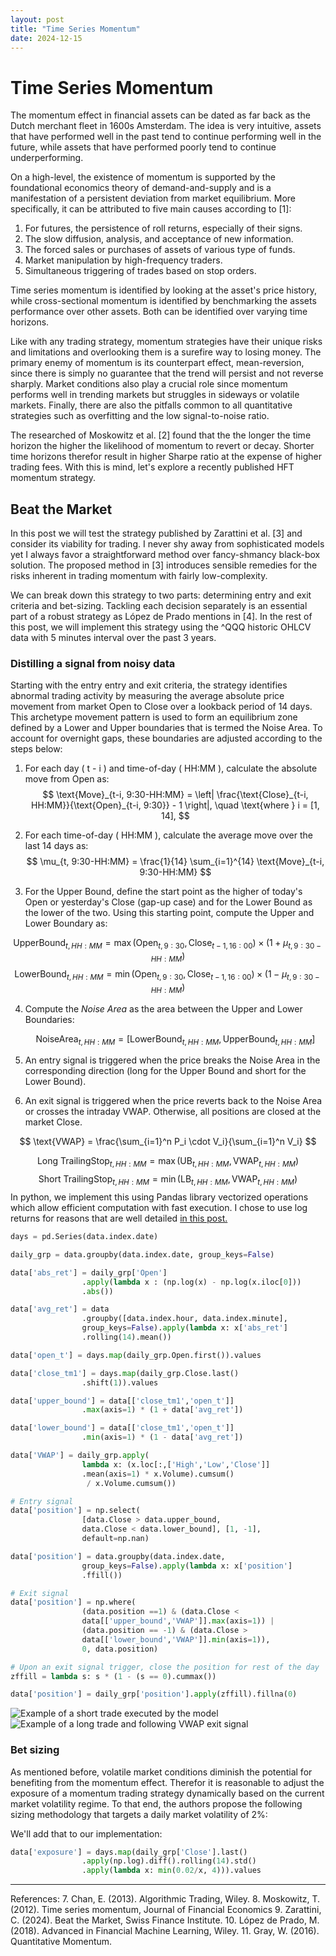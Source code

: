 ```yaml
---
layout: post
title: "Time Series Momentum"
date: 2024-12-15
---
```


# Time Series Momentum
The momentum effect in financial assets can be dated as far back as the Dutch merchant fleet in 1600s Amsterdam. The idea is very intuitive, assets that have performed well in the past tend to continue performing well in the future, while assets that have performed poorly tend to continue underperforming. 

On a high-level, the existence of momentum is supported by the foundational economics theory of demand-and-supply and is a manifestation of a persistent deviation from market equilibrium. More specifically, it can be attributed to five main causes according to [1]:
1. For futures, the persistence of roll returns, especially of their signs. 
2. The slow diffusion, analysis, and acceptance of new information.  
3. The forced sales or purchases of assets of various type of funds.  
4. Market manipulation by high-frequency traders.
5. Simultaneous triggering of trades based on stop orders. 

Time series momentum is identified by looking at the asset's price history, while cross-sectional momentum is identified by benchmarking the assets performance over other assets. Both can be identified over varying time horizons.

Like with any trading strategy, momentum strategies have their unique risks and limitations and overlooking them is a surefire way to losing money. The primary enemy of momentum is its counterpart effect, mean-reversion, since there is simply no guarantee that the trend will persist and not reverse sharply. Market conditions also play a crucial role since momentum performs well in trending markets but struggles in sideways or volatile markets. Finally, there are also the pitfalls common to all quantitative strategies such as overfitting and the low signal-to-noise ratio.

The researched of Moskowitz et al. [2] found that the the longer the time horizon the higher the likelihood of momentum to revert or decay. Shorter time horizons therefor result in higher Sharpe ratio at the expense of higher trading fees. With this is mind, let's explore a recently published HFT momentum strategy.

## Beat the Market
In this post we will test the strategy published by Zarattini et al. [3] and consider its viability for trading. I never shy away from sophisticated models yet I always favor a straightforward method over fancy-shmancy black-box solution. The proposed method in [3] introduces sensible remedies for the risks inherent in trading momentum with fairly low-complexity.

We can break down this strategy to two parts: determining entry and exit criteria and bet-sizing. Tackling each decision separately is an essential part of a robust strategy as López de Prado mentions in [4].  In the rest of this post, we will implement this strategy using the ^QQQ historic OHLCV data with 5 minutes interval over the past 3 years.

### Distilling a signal from noisy data
 Starting with the entry entry and exit criteria, the strategy identifies abnormal trading activity by measuring the average absolute price movement from market Open to Close over a lookback period of 14 days. This archetype movement pattern is used to form an equilibrium zone defined by a Lower and Upper boundaries that is termed the Noise Area. To account for overnight gaps, these boundaries are adjusted according to the steps below:
 
 
1. For each day \( t - i \) and time-of-day \( HH:MM \), calculate the absolute move from Open as: 
$$ \text{Move}_{t-i, 9:30-HH:MM} = \left| \frac{\text{Close}_{t-i, HH:MM}}{\text{Open}_{t-i, 9:30}} - 1 \right|, \quad \text{where } i = [1, 14], $$
 2. For each time-of-day \( HH:MM \), calculate the average move over the last 14 days as: 
  $$ \mu_{t, 9:30-HH:MM} = \frac{1}{14} \sum_{i=1}^{14} \text{Move}_{t-i, 9:30-HH:MM} $$

3. For the Upper Bound, define the start point as the higher of today's Open or yesterday's Close (gap-up case) and for the Lower Bound as the lower of the two. Using this starting point, compute the Upper and Lower Boundary as:

$$ \text{UpperBound}_{t, HH:MM} = \max(\text{Open}_{t, 9:30}, \text{Close}_{t-1, 16:00}) \times \left( 1 + \mu_{t, 9:30-HH:MM} \right) $$ $$ \text{LowerBound}_{t, HH:MM} = \min(\text{Open}_{t, 9:30}, \text{Close}_{t-1, 16:00}) \times \left( 1 - \mu_{t, 9:30-HH:MM} \right) $$

4. Compute the *Noise Area* as the area between the Upper and Lower Boundaries:

   $$
   \text{NoiseArea}_{t, HH:MM} = \left[ \text{LowerBound}_{t, HH:MM}, \text{UpperBound}_{t, HH:MM} \right]
   $$

5. An entry signal is triggered when the price breaks the Noise Area in the corresponding direction (long for the Upper Bound and short for the Lower Bound). 

6. An exit signal is triggered when the price reverts back to the Noise Area or crosses the intraday VWAP. Otherwise, all positions are closed at the market Close.

$$ \text{VWAP} = \frac{\sum_{i=1}^n P_i \cdot V_i}{\sum_{i=1}^n V_i} $$ 

$$ \text{Long TrailingStop}_{t, HH:MM} = \max(\text{UB}_{t, HH:MM}, \text{VWAP}_{t, HH:MM}) $$ 
$$ \text{Short TrailingStop}_{t, HH:MM} = \min(\text{LB}_{t, HH:MM}, \text{VWAP}_{t, HH:MM}) $$
In python, we implement this using Pandas library vectorized operations which allow efficient computation with fast execution. I chose to use log returns for  reasons that are well detailed [in this post.](https://gregorygundersen.com/blog/2022/02/06/log-returns/)

```python
days = pd.Series(data.index.date)

daily_grp = data.groupby(data.index.date, group_keys=False)

data['abs_ret'] = daily_grp['Open']
				.apply(lambda x : (np.log(x) - np.log(x.iloc[0]))
				.abs())

data['avg_ret'] = data
				.groupby([data.index.hour, data.index.minute], 	
				group_keys=False).apply(lambda x: x['abs_ret']
				.rolling(14).mean())

data['open_t'] = days.map(daily_grp.Open.first()).values

data['close_tm1'] = days.map(daily_grp.Close.last()
				.shift(1)).values

data['upper_bound'] = data[['close_tm1','open_t']]
				.max(axis=1) * (1 + data['avg_ret'])

data['lower_bound'] = data[['close_tm1','open_t']]
				.min(axis=1) * (1 - data['avg_ret'])

data['VWAP'] = daily_grp.apply(
				lambda x: (x.loc[:,['High','Low','Close']]
				.mean(axis=1) * x.Volume).cumsum()
				 / x.Volume.cumsum())

# Entry signal
data['position'] = np.select(
				[data.Close > data.upper_bound, 
				data.Close < data.lower_bound], [1, -1], 		
				default=np.nan)

data['position'] = data.groupby(data.index.date, 
				group_keys=False).apply(lambda x: x['position']
				.ffill())

# Exit signal
data['position'] = np.where(
				(data.position ==1) & (data.Close <	
				data[['upper_bound','VWAP']].max(axis=1)) |
				(data.position == -1) & (data.Close > 	
				data[['lower_bound','VWAP']].min(axis=1)),
				0, data.position)

# Upon an exit signal trigger, close the position for rest of the day 
zffill = lambda s: s * (1 - (s == 0).cummax())

data['position'] = daily_grp['position'].apply(zffill).fillna(0)
```
![Example of a short trade executed by the model](/tsm1.jpg)
![Example of a long trade and following VWAP exit signal](/tsm2.jpg)

### Bet sizing
As mentioned before, volatile market conditions diminish the potential for benefiting from the momentum effect. Therefor it is reasonable to adjust the exposure of a momentum trading strategy dynamically based on the current market volatility regime. To that end, the authors propose the following sizing methodology that targets a daily market volatility of 2%:

We'll add that to our implementation:
```python
data['exposure'] = days.map(daily_grp['Close'].last()
				.apply(np.log).diff().rolling(14).std()
				.apply(lambda x: min(0.02/x, 4))).values
```
___
References:
7. Chan, E. (2013). Algorithmic Trading, Wiley.
8. Moskowitz, T. (2012).  Time series momentum, Journal of Financial Economics
9. Zarattini, C. (2024). Beat the Market, Swiss Finance Institute.
10. López de Prado, M. (2018). Advanced in Financial Machine Learning, Wiley.
11. Gray, W. (2016). Quantitative Momentum.
